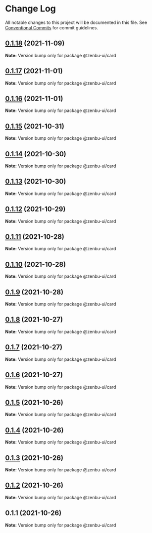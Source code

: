 # Change Log

All notable changes to this project will be documented in this file.
See [Conventional Commits](https://conventionalcommits.org) for commit guidelines.

## [0.1.18](https://github.com/KodepandaID/zenbu-ui/compare/@zenbu-ui/card@0.1.17...@zenbu-ui/card@0.1.18) (2021-11-09)

**Note:** Version bump only for package @zenbu-ui/card





## [0.1.17](https://github.com/KodepandaID/zenbu-ui/compare/@zenbu-ui/card@0.1.16...@zenbu-ui/card@0.1.17) (2021-11-01)

**Note:** Version bump only for package @zenbu-ui/card





## [0.1.16](https://github.com/KodepandaID/zenbu-ui/compare/@zenbu-ui/card@0.1.15...@zenbu-ui/card@0.1.16) (2021-11-01)

**Note:** Version bump only for package @zenbu-ui/card





## [0.1.15](https://github.com/KodepandaID/zenbu-ui/compare/@zenbu-ui/card@0.1.14...@zenbu-ui/card@0.1.15) (2021-10-31)

**Note:** Version bump only for package @zenbu-ui/card





## [0.1.14](https://github.com/KodepandaID/zenbu-ui/compare/@zenbu-ui/card@0.1.13...@zenbu-ui/card@0.1.14) (2021-10-30)

**Note:** Version bump only for package @zenbu-ui/card





## [0.1.13](https://github.com/KodepandaID/zenbu-ui/compare/@zenbu-ui/card@0.1.12...@zenbu-ui/card@0.1.13) (2021-10-30)

**Note:** Version bump only for package @zenbu-ui/card





## [0.1.12](https://github.com/KodepandaID/zenbu-ui/compare/@zenbu-ui/card@0.1.11...@zenbu-ui/card@0.1.12) (2021-10-29)

**Note:** Version bump only for package @zenbu-ui/card





## [0.1.11](https://github.com/KodepandaID/zenbu-ui/compare/@zenbu-ui/card@0.1.10...@zenbu-ui/card@0.1.11) (2021-10-28)

**Note:** Version bump only for package @zenbu-ui/card





## [0.1.10](https://github.com/KodepandaID/zenbu-ui/compare/@zenbu-ui/card@0.1.9...@zenbu-ui/card@0.1.10) (2021-10-28)

**Note:** Version bump only for package @zenbu-ui/card





## [0.1.9](https://github.com/KodepandaID/zenbu-ui/compare/@zenbu-ui/card@0.1.8...@zenbu-ui/card@0.1.9) (2021-10-28)

**Note:** Version bump only for package @zenbu-ui/card





## [0.1.8](https://github.com/KodepandaID/zenbu-ui/compare/@zenbu-ui/card@0.1.7...@zenbu-ui/card@0.1.8) (2021-10-27)

**Note:** Version bump only for package @zenbu-ui/card





## [0.1.7](https://github.com/KodepandaID/zenbu-ui/compare/@zenbu-ui/card@0.1.6...@zenbu-ui/card@0.1.7) (2021-10-27)

**Note:** Version bump only for package @zenbu-ui/card





## [0.1.6](https://github.com/KodepandaID/zenbu-ui/compare/@zenbu-ui/card@0.1.5...@zenbu-ui/card@0.1.6) (2021-10-27)

**Note:** Version bump only for package @zenbu-ui/card





## [0.1.5](https://github.com/KodepandaID/zenbu-ui/compare/@zenbu-ui/card@0.1.4...@zenbu-ui/card@0.1.5) (2021-10-26)

**Note:** Version bump only for package @zenbu-ui/card





## [0.1.4](https://github.com/KodepandaID/zenbu-ui/compare/@zenbu-ui/card@0.1.3...@zenbu-ui/card@0.1.4) (2021-10-26)

**Note:** Version bump only for package @zenbu-ui/card





## [0.1.3](https://github.com/KodepandaID/zenbu-ui/compare/@zenbu-ui/card@0.1.2...@zenbu-ui/card@0.1.3) (2021-10-26)

**Note:** Version bump only for package @zenbu-ui/card





## [0.1.2](https://github.com/KodepandaID/zenbu-ui/compare/@zenbu-ui/card@0.1.1...@zenbu-ui/card@0.1.2) (2021-10-26)

**Note:** Version bump only for package @zenbu-ui/card





## 0.1.1 (2021-10-26)

**Note:** Version bump only for package @zenbu-ui/card
